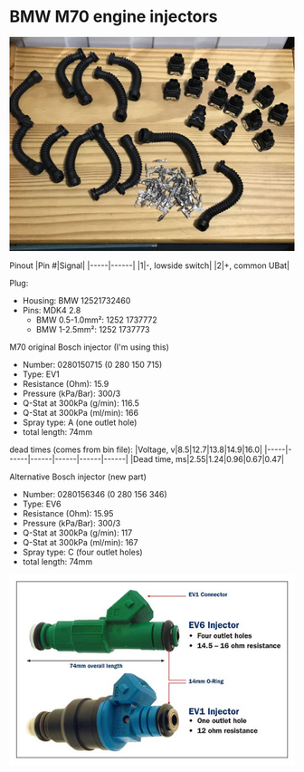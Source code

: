 # BMW M70 engine injectors #

![alt text](./pictures/injector_connectors.jpg "Injector connectors")

Pinout
|Pin #|Signal|
|-----|------|
|1|-, lowside switch|
|2|+, common UBat|

Plug:

- Housing: BMW 12521732460
- Pins: MDK4 2.8
  - BMW 0.5-1.0mm²: 1252 1737772
  - BMW 1-2.5mm²: 1252 1737773

M70 original Bosch injector (I'm using this)

- Number: 0280150715 (0 280 150 715)
- Type: EV1
- Resistance (Ohm): 15.9
- Pressure (kPa/Bar): 300/3
- Q-Stat at 300kPa (g/min): 116.5
- Q-Stat at 300kPa (ml/min): 166
- Spray type: A (one outlet hole)
- total length: 74mm

dead times (comes from bin file):
|Voltage, v|8.5|12.7|13.8|14.9|16.0|
|-----|------|------|------|------|------|
|Dead time, ms|2.55|1.24|0.96|0.67|0.47|

Alternative Bosch injector (new part)

- Number: 0280156346 (0 280 156 346)
- Type: EV6
- Resistance (Ohm): 15.95
- Pressure (kPa/Bar): 300/3
- Q-Stat at 300kPa (g/min): 117
- Q-Stat at 300kPa (ml/min): 167
- Spray type: C (four outlet holes)
- total length: 74mm

![alt text](./pictures/ev1_ev6_injectors.jpg "Bosch EV1 and EV6 injectors")
